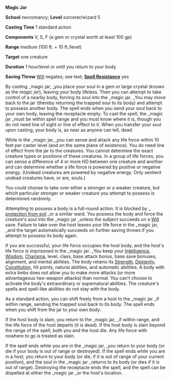  **Magic Jar**

**School** necromancy; **Level** sorcerer/wizard 5

**Casting Time** 1 standard action

**Components** V, S, F (a gem or crystal worth at least 100 gp)

**Range** medium (100 ft. + 10 ft./level)

**Target** one creature

**Duration** 1 hour/level or until you return to your body

**Saving Throw** [Will](../combat.md#_will) negates; see text; **[Spell Resistance](../glossary.md#_spell-resistance)** yes

By casting _magic jar, _you place your soul in a gem or large crystal (known as the _magic jar_), leaving your body lifeless. Then you can attempt to take control of a nearby body, forcing its soul into the _magic jar. _You may move back to the jar (thereby returning the trapped soul to its body) and attempt to possess another body. The spell ends when you send your soul back to your own body, leaving the receptacle empty. To cast the spell, the _magic jar _must be within spell range and you must know where it is, though you do not need line of sight or line of effect to it. When you transfer your soul upon casting, your body is, as near as anyone can tell, dead.

While in the _magic jar, _you can sense and attack any life force within 10 feet per caster level (and on the same plane of existence). You do need line of effect from the jar to the creatures. You cannot determine the exact creature types or positions of these creatures. In a group of life forces, you can sense a difference of 4 or more HD between one creature and another and can determine whether a life force is powered by positive or negative energy. (Undead creatures are powered by negative energy. Only sentient undead creatures have, or are, souls.)

You could choose to take over either a stronger or a weaker creature, but which particular stronger or weaker creature you attempt to possess is determined randomly.

Attempting to possess a body is a full-round action. It is blocked by _ [protection from evil](protectionFromEvil.md#_protection-from-evil) _or a similar ward. You possess the body and force the creature's soul into the _magic jar _unless the subject succeeds on a [Will](../combat.md#_will) save. Failure to take over the host leaves your life force in the _magic jar, _and the target automatically succeeds on further saving throws if you attempt to possess its body again.

If you are successful, your life force occupies the host body, and the host's life force is imprisoned in the _magic jar. _You keep your [Intelligence](../gettingStarted.md#_intelligence), [Wisdom](../gettingStarted.md#_wisdom), [Charisma](../gettingStarted.md#_charisma-new), level, class, base attack bonus, base save bonuses, alignment, and mental abilities. The body retains its [Strength](../gettingStarted.md#_strength), [Dexterity](../gettingStarted.md#_dexterity), [Constitution](../gettingStarted.md#_constitution), hit points, natural abilities, and automatic abilities. A body with extra limbs does not allow you to make more attacks (or more advantageous two-weapon attacks) than normal. You can't choose to activate the body's extraordinary or supernatural abilities. The creature's spells and spell-like abilities do not stay with the body.

As a standard action, you can shift freely from a host to the _magic jar _if within range, sending the trapped soul back to its body. The spell ends when you shift from the jar to your own body.

If the host body is slain, you return to the _magic jar, _if within range, and the life force of the host departs (it is dead). If the host body is slain beyond the range of the spell, both you and the host die. Any life force with nowhere to go is treated as slain.

If the spell ends while you are in the _magic jar, _you return to your body (or die if your body is out of range or destroyed). If the spell ends while you are in a host, you return to your body (or die, if it is out of range of your current position), and the soul in the _magic jar _returns to its body (or dies if it is out of range). Destroying the receptacle ends the spell, and the spell can be dispelled at either the _magic jar _or the host's location.


